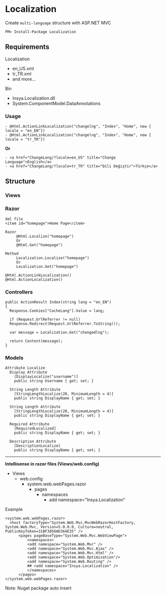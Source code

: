 Localization
============

Create `multi-language` structure with ASP.NET MVC

	PM> Install-Package Localization

Requirements
---------------  

Localization
  - en_US.xml
  - tr_TR.xml
  - and more...
  
Bin
  - Insya.Localization.dll
  - System.ComponentModel.DataAnnotations


### Usage
    - @Html.ActionLinkLocalization("changelng", "Index", "Home", new { locale = "en_EN"})
    - @Html.ActionLinkLocalization("changelng", "Index", "Home", new { locale = "tr_TR"})
  
  **Or**
    
    - <a href="ChangeLang/?locale=en_US" title="Change Language">English</a>
    - <a href="ChangeLang/?locale=tr_TR" title="Dili Değiştir">Türkçe</a>


Structure
---------------

### Views

### Razor
	Xml file
    <item id="homepage">Home Page</item>
    
    Razor
         @Html.Localize("homepage")
    	 Or
         @Html.Get("homepage")
      
    Method
         Localization.Localize("homepage")
         Or
         Localization.Get("homepage")
    
    @Html.ActionLinkLocalization()
    @Html.ActionLocalization()

### Controllers

```
public ActionResult Index(string lang = "en_EN")
{
  Response.Cookies["CacheLang"].Value = lang;
  
  if (Request.UrlReferrer != null)
  Response.Redirect(Request.UrlReferrer.ToString());
  
  var message = Localization.Get("changedlng");
  
  return Content(message);
}
```

### Models
  
    Attribute Localize
      Display Attribute 
        [DisplayLocalize("username")]
        public string Username { get; set; }
      
      String Length Attribute 
        [StringLengthLocalize(20, MinimumLength = 4)]
        public string DisplayName { get; set; }
      
      String Length Attribute 
        [StringLengthLocalize(20, MinimumLength = 4)]
        public string DisplayName { get; set; }
      
      Required Attribute 
        [RequiredLocalized]
        public string DisplayName { get; set; }
      
      Description Attribute 
        [DescriptionLocalize]
        public string DisplayName { get; set; }

----------

**Intellisense in razor files (Views/web.config)**
- Views
	- web.config
		- system.web.webPages.razor
			- pages
            	- namespaces
            		- add namespace="Insya.Localization" 

Example 

```
<system.web.webPages.razor>
  <host factoryType="System.Web.Mvc.MvcWebRazorHostFactory, System.Web.Mvc, Version=5.0.0.0, Culture=neutral, PublicKeyToken=31BF3856AD364E35" />
      <pages pageBaseType="System.Web.Mvc.WebViewPage">
          <namespaces>
          <add namespace="System.Web.Mvc" />
          <add namespace="System.Web.Mvc.Ajax" />
          <add namespace="System.Web.Mvc.Html" />
          <add namespace="System.Web.Optimization"/>
          <add namespace="System.Web.Routing" />
          ## <add namespace="Insya.Localization" />
          </namespaces>
      </pages>
</system.web.webPages.razor>
```

Note: Nuget package auto insert <add namespace="Insya.Localization" />

